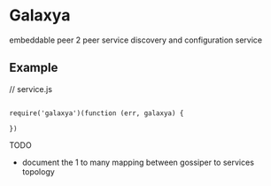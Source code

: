 # Galaxya

embeddable peer 2 peer service discovery and configuration service

## Example

// service.js
```

require('galaxya')(function (err, galaxya) {

})

```

TODO
* document the 1 to many mapping between gossiper to services topology
